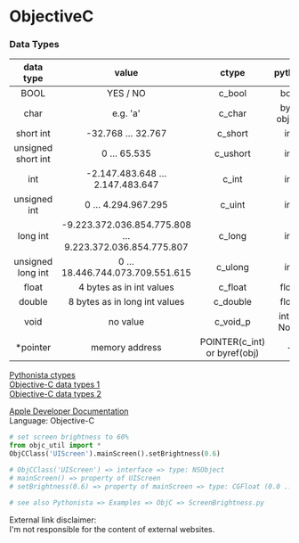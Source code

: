 # ObjectiveC<br>

### Data Types<br>

| data type | value | ctype | python | value |
| :---: | :---: | :---: | :---: | :---: |
| BOOL | YES / NO | c_bool | bool | True / False |
| char | e.g. 'a' | c_char | byte object | e.g. 97 |
| short int | -32.768 … 32.767 | c_short | int | e.g. 32000 |
| unsigned short int | 0 … 65.535 | c_ushort | int | e.g. 65000 |
| int | -2.147.483.648 … 2.147.483.647 | c_int | int | e.g. 2000000000 |
| unsigned int | 0 … 4.294.967.295 | c_uint | int | e.g. 4000000000 |
| long int | -9.223.372.036.854.775.808 … 9.223.372.036.854.775.807 | c_long | int | e.g. 9000000000000000000 |
| unsigned long int | 0 … 18.446.744.073.709.551.615 | c_ulong | int | ... |
| float | 4 bytes as in int values | c_float | float | ... |
| double | 8 bytes as in long int values | c_double | float | ... |
| void | no value | c_void_p | int or None | no value |
| \*pointer | memory address | POINTER(c_int) or byref(obj) | - | - |

[Pythonista ctypes](http://omz-software.com/pythonista/docs/library/ctypes.html)<br>
[Objective-C data types 1](https://code.tutsplus.com/tutorials/objective-c-succinctly-data-types--mobile-21986)<br>
[Objective-C data types 2](https://www.tutorialspoint.com/objective_c/objective_c_data_types)<br>

[Apple Developer Documentation](https://developer.apple.com/documentation/)<br>
Language: Objective-C<br>

```python
# set screen brightness to 60%
from objc_util import *
ObjCClass('UIScreen').mainScreen().setBrightness(0.6)

# ObjCClass('UIScreen') => interface => type: NSObject
# mainScreen() => property of UIScreen
# setBrightness(0.6) => property of mainScreen => type: CGFloat (0.0 ... 1.0)

# see also Pythonista => Examples => ObjC => ScreenBrightness.py
```

External link disclaimer:<br>
I'm not responsible for the content of external websites.<br>
